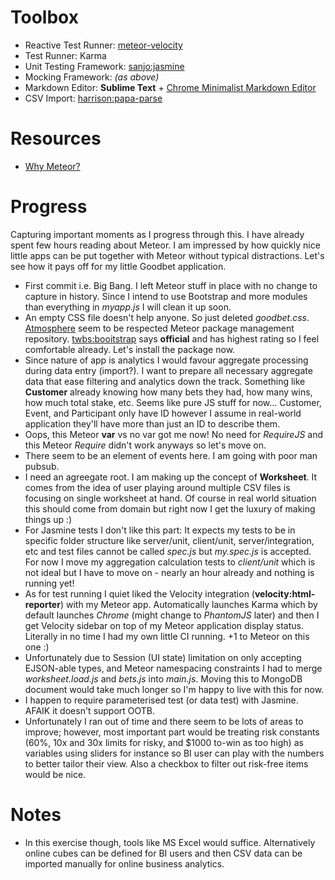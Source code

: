 # Toolbox
- Reactive Test Runner: [meteor-velocity](http://velocity.meteor.com/)
- Test Runner: Karma
- Unit Testing Framework: [sanjo:jasmine](https://atmospherejs.com/sanjo/jasmine)
- Mocking Framework: *(as above)*
- Markdown Editor: **Sublime Text** + [Chrome Minimalist Markdown Editor](https://chrome.google.com/webstore/detail/minimalist-markdown-edito/pghodfjepegmciihfhdipmimghiakcjf)
- CSV Import: [harrison:papa-parse](https://atmospherejs.com/harrison/papa-parse)

# Resources
- [Why Meteor?](http://www.meteorpedia.com/read/Why_Meteor)

# Progress
Capturing important moments as I progress through this. I have already spent few hours reading about Meteor. I am impressed by how quickly nice little apps can be put together with Meteor without typical distractions. Let's see how it pays off for my little Goodbet application.

- First commit i.e. Big Bang. I left Meteor stuff in place with no change to capture in history. Since I intend to use Bootstrap and more modules than everything in *myapp.js* I will clean it up soon.
- An empty CSS file doesn't help anyone. So just deleted *goodbet.css*. [Atmosphere](https://atmospherejs.com) seem to be respected Meteor package management repository. [twbs:booitstrap](https://atmospherejs.com/twbs/bootstrap) says **official** and has highest rating so I feel comfortable already. Let's install the package now.
- Since nature of app is analytics I would favour aggregate processing during data entry (import?). I want to prepare all necessary aggregate data that ease filtering and analytics down the track. Something like **Customer** already knowing how many bets they had, how many wins, how much total stake, etc. Seems like pure JS stuff for now... Customer, Event, and Participant only have ID however I assume in real-world application they'll have more than just an ID to describe them.
- Oops, this Meteor **var** vs no var got me now! No need for *RequireJS* and this Meteor *Require* didn't work anyways so let's move on.
- There seem to be an element of events here. I am going with poor man pubsub.
- I need an agreegate root. I am making up the concept of **Worksheet**. It comes from the idea of user playing around multiple CSV files is focusing on single worksheet at hand. Of course in real world situation this should come from domain but right now I get the luxury of making things up :)
- For Jasmine tests I don't like this part: It expects my tests to be in specific folder structure like server/unit, client/unit, server/integration, etc and test files cannot be called *spec.js* but *my.spec.js* is accepted. For now I move my aggregation calculation tests to *client/unit* which is not ideal but I have to move on - nearly an hour already and nothing is running yet!
- As for test running I quiet liked the Velocity integration (**velocity:html-reporter**) with my Meteor app. Automatically launches Karma which by default launches *Chrome* (might change to *PhantomJS* later) and then I get Velocity sidebar on top of my Meteor application display status. Literally in no time I had my own little CI running. +1 to Meteor on this one :)
- Unfortunately due to Session (UI state) limitation on only accepting EJSON-able types, and Meteor namespacing constraints I had to merge *worksheet.load.js* and *bets.js* into *main.js*. Moving this to MongoDB document would take much longer so I'm happy to live with this for now.
- I happen to require parameterised test (or data test) with Jasmine. AFAIK it doesn't support OOTB.
- Unfortunately I ran out of time and there seem to be lots of areas to improve; however, most important part would be treating risk constants (60%, 10x and 30x limits for risky, and $1000 to-win as too high) as variables using sliders for instance so BI user can play with the numbers to better tailor their view. Also a checkbox to filter out risk-free items would be nice.

# Notes
- In this exercise though, tools like MS Excel would suffice. Alternatively online cubes can be defined for BI users and then CSV data can be imported manually for online business analytics.
